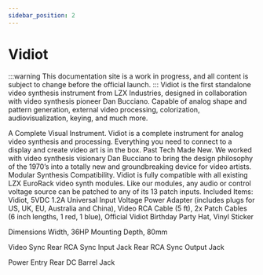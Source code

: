 ```yaml
---
sidebar_position: 2
---
```


# Vidiot

:::warning
This documentation site is a work in progress, and all content is subject to change before the official launch.
:::
Vidiot is the first standalone video synthesis instrument from LZX Industries, designed in collaboration with video synthesis pioneer Dan Bucciano. Capable of analog shape and pattern generation, external video processing, colorization, audiovisualization, keying, and much more.

A Complete Visual Instrument. Vidiot is a complete instrument for analog video synthesis and processing. Everything you need to connect to a display and create video art is in the box.
Past Tech Made New. We worked with video synthesis visionary Dan Bucciano to bring the design philosophy of the 1970’s into a totally new and groundbreaking device for video artists.
Modular Synthesis Compatibility. Vidiot is fully compatible with all existing LZX EuroRack video synth modules. Like our modules, any audio or control voltage source can be patched to any of its 13 patch inputs.
Included Items: Vidiot, 5VDC 1.2A Universal Input Voltage Power Adapter (includes plugs for US, UK, EU, Australia and China), Video RCA Cable (5 ft), 2x Patch Cables (6 inch lengths, 1 red, 1 blue), Official Vidiot Birthday Party Hat, Vinyl Sticker


Dimensions
Width, 36HP
Mounting Depth, 80mm

Video Sync
Rear RCA Sync Input Jack
Rear RCA Sync Output Jack

Power Entry
Rear DC Barrel Jack